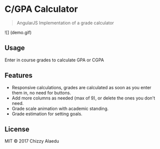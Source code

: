 # C/GPA Calculator

> AngularJS Implementation of a grade calculator

![] (demo.gif)

## Usage
Enter in course grades to calculate GPA or CGPA

## Features
* Responsive calculations, grades are calculated as soon as you enter them in, no need for buttons.
* Add more columns as needed (max of 9), or delete the ones you don't need.
* Grade scale animation with academic standing.
* Grade estimation for setting goals.

## License
MIT © 2017 Chizzy Alaedu
